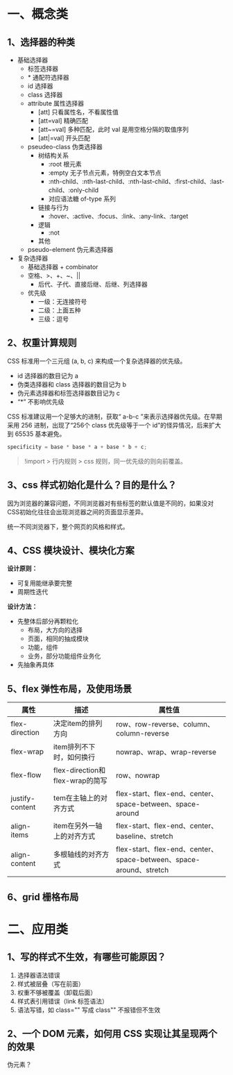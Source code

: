 # 一、概念类

## 1、选择器的种类

- 基础选择器
    - 标签选择器
    - \* 通配符选择器
    - id 选择器
    - class 选择器
    - attribute 属性选择器
        - [att] 只看属性名，不看属性值
        - [att=val] 精确匹配
        - [att~=val] 多种匹配，此时 val 是用空格分隔的取值序列
        - [att|=val] 开头匹配
    - pseudeo-class 伪类选择器
        - 树结构关系
            - :root 根元素
            - :empty 无子节点元素，特例空白文本节点
            - :nth-child、:nth-last-child、:nth-last-child、:first-child、:last-child、:only-child
            - 对应语法糖 of-type 系列
        - 链接与行为
            - :hover、:active、:focus、:link、:any-link、:target
        - 逻辑
            - :not 
        - 其他
    - pseudo-element 伪元素选择器
- 复杂选择器
    - 基础选择器 + combinator
    - 空格、>、+、~、||
        - 后代、子代、直接后继、后继、列选择器
    - 优先级
        - 一级：无连接符号
        - 二级：上面五种
        - 三级：逗号

## 2、权重计算规则

CSS 标准用一个三元组 (a, b, c) 来构成一个复杂选择器的优先级。  

- id 选择器的数目记为 a
- 伪类选择器和 class 选择器的数目记为 b
- 伪元素选择器和标签选择器数目记为 c
-  “*” 不影响优先级

CSS 标准建议用一个足够大的进制，获取“ a-b-c ”来表示选择器优先级。在早期采用 256 进制，出现了“256个 class 优先级等于一个 id”的怪异情况，后来扩大到 65535 基本避免。

```js
specificity = base * base * a + base * b + c;
```

> !import > 行内规则 > css 规则，同一优先级的则向前覆盖。

## 3、css 样式初始化是什么？目的是什么？

因为浏览器的兼容问题，不同浏览器对有些标签的默认值是不同的，如果没对CSS初始化往往会出现浏览器之间的页面显示差异。

统一不同浏览器下，整个网页的风格和样式。

## 4、CSS 模块设计、模块化方案

**设计原则：**

- 可复用能继承要完整
- 周期性迭代

**设计方法：**

- 先整体后部分再颗粒化
    - 布局，大方向的选择
    - 页面，相同的抽成模块
    - 功能，组件
    - 业务，部分功能组件业务化
- 先抽象再具体

## 5、flex 弹性布局，及使用场景

属性 | 描述 | 属性值
-- | -- | --
flex-direction | 决定item的排列方向 | row、row-reverse、column、column-reverse
flex-wrap | item排列不下时，如何换行 | nowrap、wrap、wrap-reverse
flex-flow | flex-direction和flex-wrap的简写 | row、nowrap
justify-content | tem在主轴上的对齐方式 | flex-start、flex-end、center、space-between、space-around
align-items | item在另外一轴上的对齐方式 | flex-start、flex-end、center、baseline、stretch
align-content | 多根轴线的对齐方式 | flex-start、flex-end、center、space-between、space-around、stretch

## 6、grid 栅格布局

# 二、应用类

## 1、写的样式不生效，有哪些可能原因？

1. 选择器语法错误
2. 样式被层叠（写在前面）
3. 权重不够被覆盖（卸载后面）
4. 样式表引用错误（link 标签语法）
5. 语法写错，如 class="" 写成 class"" 不报错但不生效

## 2、一个 DOM 元素，如何用 CSS 实现让其呈现两个的效果

伪元素？